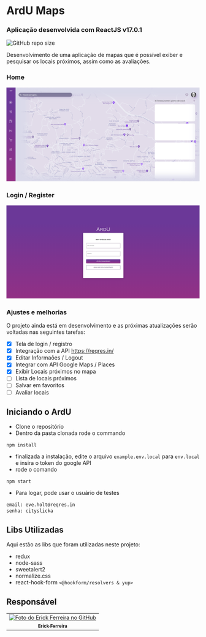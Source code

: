 # ArdU Maps
### Aplicação desenvolvida com ReactJS v17.0.1
![GitHub repo size](https://img.shields.io/github/repo-size/erickkf600/ArdU?style=for-the-badge)

Desenvolvimento de uma aplicação de mapas que é possível exiber e pesquisar os locais próximos, assim como as avaliações. 

### Home

<img src="./src/assets/preview/inicio.PNG" alt="Prevew">

### Login / Register

<img src="./src/assets/preview/login.PNG" alt="Prevew">

### Ajustes e melhorias

O projeto ainda está em desenvolvimento e as próximas atualizações serão voltadas nas seguintes tarefas:

- [x] Tela de login / registro
- [x] Integração com a API https://reqres.in/
- [x] Editar Informaões / Logout
- [x] Integrar com API Google Maps / Places
- [x] Exibir Locais próximos no mapa
- [ ] Lista de locais próximos
- [ ] Salvar em favoritos
- [ ] Avaliar locais

## Iniciando o ArdU
- Clone o repositório 
- Dentro da pasta clonada rode o commando
```
npm install
```
- finalizada a instalação, edite o arquivo `example.env.local` para `env.local` e insira o token do google API
- rode o comando
```
npm start
```
- Para logar, pode usar o usuário de testes 
```
email: eve.holt@reqres.in
senha: cityslicka
```

## Libs Utilizadas

Aqui estão as libs que foram utilizadas neste projeto:

* redux
* node-sass
* sweetalert2
* normalize.css
* react-hook-form `<@hookform/resolvers & yup>`

## Responsável

<table>
  <tr>
    <td align="center">
      <a href="#">
        <img src="https://avatars3.githubusercontent.com/u/35529628" width="100px;" alt="Foto do Erick Ferreira no GitHub"/><br>
        <sub>
          <b>Erick Ferreira</b>
        </sub>
      </a>
    </td>
  </tr>
</table>


